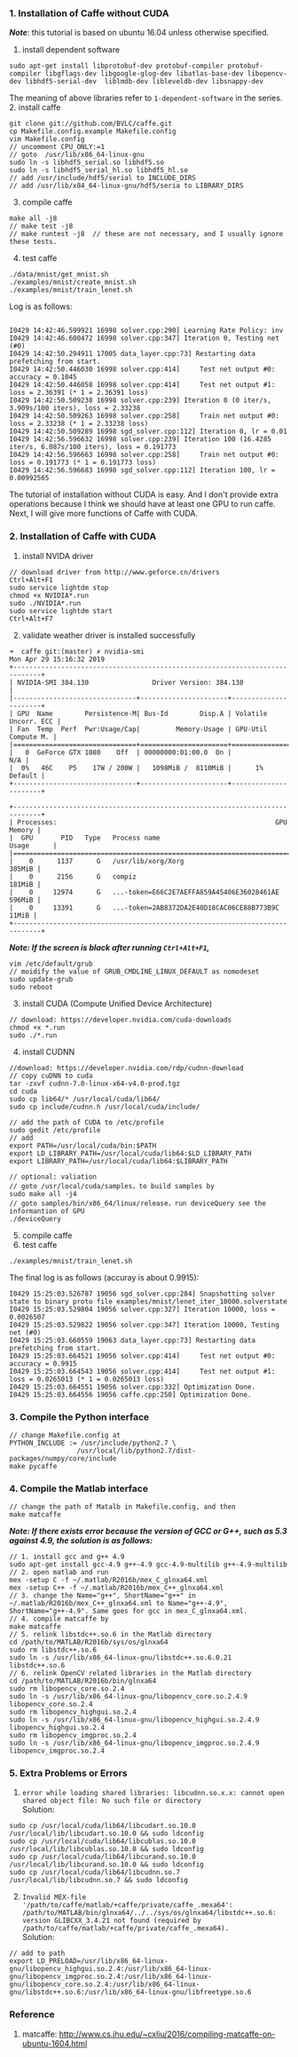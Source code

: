 ### 1. Installation of Caffe without CUDA  
**_Note_**: this tutorial is based on ubuntu 16.04 unless otherwise specified.  
1. install dependent software  
```
sudo apt-get install libprotobuf-dev protobuf-compiler protobuf-compiler libgflags-dev libgoogle-glog-dev libatlas-base-dev libopencv-dev libhdf5-serial-dev  liblmdb-dev libleveldb-dev libsnappy-dev
```
The meaning of above libraries refer to `1-dependent-software` in the series.  
2. install caffe  
```
git clone git://github.com/BVLC/caffe.git
cp Makefile.config.example Makefile.config
vim Makefile.config
// uncomment CPU_ONLY:=1
// goto  /usr/lib/x86_64-linux-gnu
sudo ln -s libhdf5_serial.so libhdf5.so
sudo ln -s libhdf5_serial_hl.so libhdf5_hl.so
// add /usr/include/hdf5/serial to INCLUDE_DIRS
// add /usr/lib/x84_64-linux-gnu/hdf5/seria to LIBRARY_DIRS
``` 
3. compile caffe  
```
make all -j8
// make test -j8
// make runtest -j8  // these are not necessary, and I usually ignore these tests.
```

4. test caffe
```
./data/mnist/get_mnist.sh
./examples/mnist/create_mnist.sh
./examples/mnist/train_lenet.sh
```
Log is as follows:  
```

I0429 14:42:46.599921 16998 solver.cpp:290] Learning Rate Policy: inv
I0429 14:42:46.600472 16998 solver.cpp:347] Iteration 0, Testing net (#0)
I0429 14:42:50.294911 17005 data_layer.cpp:73] Restarting data prefetching from start.
I0429 14:42:50.446030 16998 solver.cpp:414]     Test net output #0: accuracy = 0.1045
I0429 14:42:50.446058 16998 solver.cpp:414]     Test net output #1: loss = 2.36391 (* 1 = 2.36391 loss)
I0429 14:42:50.509238 16998 solver.cpp:239] Iteration 0 (0 iter/s, 3.909s/100 iters), loss = 2.33238
I0429 14:42:50.509263 16998 solver.cpp:258]     Train net output #0: loss = 2.33238 (* 1 = 2.33238 loss)
I0429 14:42:50.509289 16998 sgd_solver.cpp:112] Iteration 0, lr = 0.01
I0429 14:42:56.596632 16998 solver.cpp:239] Iteration 100 (16.4285 iter/s, 6.087s/100 iters), loss = 0.191773
I0429 14:42:56.596663 16998 solver.cpp:258]     Train net output #0: loss = 0.191773 (* 1 = 0.191773 loss)
I0429 14:42:56.596683 16998 sgd_solver.cpp:112] Iteration 100, lr = 0.00992565
```
The tutorial of installation without CUDA is easy. And I don't provide extra operations because I think we should have at least one GPU to run caffe. Next, I will give more functions of Caffe with CUDA.  

### 2. Installation of Caffe with CUDA 
1. install NVIDA driver  
```
// download driver from http://www.geforce.cn/drivers
Ctrl+Alt+F1
sudo service lightdm stop
chmod +x NVIDIA*.run
sudo ./NVIDIA*.run
sudo service lightdm start
Ctrl+Alt+F7
```  
2. validate weather driver is installed successfully  
```
➜  caffe git:(master) ✗ nvidia-smi
Mon Apr 29 15:16:32 2019       
+-----------------------------------------------------------------------------+
| NVIDIA-SMI 384.130                Driver Version: 384.130                   |
|-------------------------------+----------------------+----------------------+
| GPU  Name        Persistence-M| Bus-Id        Disp.A | Volatile Uncorr. ECC |
| Fan  Temp  Perf  Pwr:Usage/Cap|         Memory-Usage | GPU-Util  Compute M. |
|===============================+======================+======================|
|   0  GeForce GTX 1080    Off  | 00000000:01:00.0  On |                  N/A |
|  0%   46C    P5    17W / 200W |   1098MiB /  8110MiB |      1%      Default |
+-------------------------------+----------------------+----------------------+
                                                                               
+-----------------------------------------------------------------------------+
| Processes:                                                       GPU Memory |
|  GPU       PID   Type   Process name                             Usage      |
|=============================================================================|
|    0      1137      G   /usr/lib/xorg/Xorg                           305MiB |
|    0      2156      G   compiz                                       181MiB |
|    0     12974      G   ...-token=E66C2E7AEFFA859A45406E36028461AE   596MiB |
|    0     13391      G   ...-token=2AB8372DA2E40D18CAC06CE88B773B9C    11MiB |
+-----------------------------------------------------------------------------+
```
**_Note: If the screen is black after running `Ctrl+Alt+F1`,_**  
```
vim /etc/default/grub
// moidify the value of GRUB_CMDLINE_LINUX_DEFAULT as nomodeset
sudo update-grub
sudo reboot
```
3. install CUDA (Compute Unified Device Architecture)  
```
// download: https://developer.nvidia.com/cuda-downloads
chmod +x *.run
sudo ./*.run
```
4. install CUDNN  
```
//download: https://developer.nvidia.com/rdp/cudnn-download
// copy cuDNN to cuda
tar -zxvf cudnn-7.0-linux-x64-v4.0-prod.tgz
cd cuda
sudo cp lib64/* /usr/local/cuda/lib64/
sudo cp include/cudnn.h /usr/local/cuda/include/

// add the path of CUDA to /etc/profile
sudo gedit /etc/profile
// add
export PATH=/usr/local/cuda/bin:$PATH
export LD_LIBRARY_PATH=/usr/local/cuda/lib64:$LD_LIBRARY_PATH
export LIBRARY_PATH=/usr/local/cuda/lib64:$LIBRARY_PATH

// optional: valiation
// goto /usr/local/cuda/samples，to build samples by
sudo make all -j4
// goto samples/bin/x86_64/linux/release，run deviceQuery see the informantion of GPU
./deviceQuery
```
5. compile caffe  
6. test caffe
```
./examples/mnist/train_lenet.sh
```  
The final log is as follows (accuray is about 0.9915):  
```
I0429 15:25:03.526787 19056 sgd_solver.cpp:284] Snapshotting solver state to binary proto file examples/mnist/lenet_iter_10000.solverstate
I0429 15:25:03.529804 19056 solver.cpp:327] Iteration 10000, loss = 0.0026507
I0429 15:25:03.529822 19056 solver.cpp:347] Iteration 10000, Testing net (#0)
I0429 15:25:03.660559 19063 data_layer.cpp:73] Restarting data prefetching from start.
I0429 15:25:03.664521 19056 solver.cpp:414]     Test net output #0: accuracy = 0.9915
I0429 15:25:03.664543 19056 solver.cpp:414]     Test net output #1: loss = 0.0265013 (* 1 = 0.0265013 loss)
I0429 15:25:03.664551 19056 solver.cpp:332] Optimization Done.
I0429 15:25:03.664556 19056 caffe.cpp:250] Optimization Done.
```

### 3. Compile the Python interface
```
// change Makefile.config at
PYTHON_INCLUDE := /usr/include/python2.7 \
                 /usr/local/lib/python2.7/dist-packages/numpy/core/include
make pycaffe
```

### 4. Compile the Matlab interface
```
// change the path of Matalb in Makefile.config, and then
make matcaffe
```
**_Note: If there exists error because the version of GCC or G++, such as 5.3 against 4.9, the solution is as follows:_**  
```
// 1. install gcc and g++ 4.9
sudo apt-get install gcc-4.9 g++-4.9 gcc-4.9-multilib g++-4.9-multilib
// 2. open matlab and run 
mex -setup C -f ~/.matlab/R2016b/mex_C_glnxa64.xml
mex -setup C++ -f ~/.matlab/R2016b/mex_C++_glnxa64.xml
// 3. change the Name="g++", ShortName="g++" in ~/.matlab/R2016b/mex_C++_glnxa64.xml to Name="g++-4.9", ShortName="g++-4.9". Same goes for gcc in mex_C_glnxa64.xml.
// 4. compile matcaffe by
make matcaffe
// 5. relink libstdc++.so.6 in the Matlab directory
cd /path/to/MATLAB/R2016b/sys/os/glnxa64
sudo rm libstdc++.so.6
sudo ln -s /usr/lib/x86_64-linux-gnu/libstdc++.so.6.0.21 libstdc++.so.6
// 6. relink OpenCV related libraries in the Matlab directory
cd /path/to/MATLAB/R2016b/bin/glnxa64
sudo rm libopencv_core.so.2.4
sudo ln -s /usr/lib/x86_64-linux-gnu/libopencv_core.so.2.4.9 libopencv_core.so.2.4
sudo rm libopencv_highgui.so.2.4
sudo ln -s /usr/lib/x86_64-linux-gnu/libopencv_highgui.so.2.4.9 libopencv_highgui.so.2.4
sudo rm libopencv_imgproc.so.2.4
sudo ln -s /usr/lib/x86_64-linux-gnu/libopencv_imgproc.so.2.4.9 libopencv_imgproc.so.2.4
```

### 5. Extra Problems or Errors
1. `error while loading shared libraries: libcudnn.so.x.x: cannot open shared object file: No such file or directory`  
Solution:  
```
sudo cp /usr/local/cuda/lib64/libcudart.so.10.0 /usr/local/lib/libcudart.so.10.0 && sudo ldconfig
sudo cp /usr/local/cuda/lib64/libcublas.so.10.0 /usr/local/lib/libcublas.so.10.0 && sudo ldconfig
sudo cp /usr/local/cuda/lib64/libcurand.so.10.0 /usr/local/lib/libcurand.so.10.0 && sudo ldconfig
sudo cp /usr/local/cuda/lib64/libcudnn.so.7 /usr/local/lib/libcudnn.so.7 && sudo ldconfig
```  
2. `Invalid MEX-file '/path/to/caffe/matlab/+caffe/private/caffe_.mexa64': /path/to/MATLAB/bin/glnxa64/../../sys/os/glnxa64/libstdc++.so.6: version GLIBCXX_3.4.21 not found (required by /path/to/caffe/matlab/+caffe/private/caffe_.mexa64).`  
Solution:  
```
// add to path
export LD_PRELOAD=/usr/lib/x86_64-linux-gnu/libopencv_highgui.so.2.4:/usr/lib/x86_64-linux-gnu/libopencv_imgproc.so.2.4:/usr/lib/x86_64-linux-gnu/libopencv_core.so.2.4:/usr/lib/x86_64-linux-gnu/libstdc++.so.6:/usr/lib/x86_64-linux-gnu/libfreetype.so.6
```

### Reference
1. matcaffe: http://www.cs.jhu.edu/~cxliu/2016/compiling-matcaffe-on-ubuntu-1604.html
